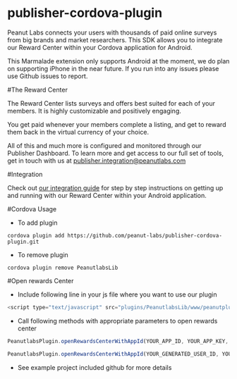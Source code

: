 # publisher-cordova-plugin

Peanut Labs connects your users with thousands of paid online surveys from big brands and market researchers. This SDK allows you to integrate our Reward Center within your Cordova application for Android.

This Marmalade extension only supports Android at the moment, we do plan on supporting iPhone in the near future. If you run into any issues please use Github issues to report.

#The Reward Center

The Reward Center lists surveys and offers best suited for each of your members. It is highly customizable and positively engaging.

You get paid whenever your members complete a listing, and get to reward them back in the virtual currency of your choice.

All of this and much more is configured and monitored through our Publisher Dashboard. To learn more and get access to our full set of tools, get in touch with us at publisher.integration@peanutlabs.com

#Integration

Check out <a href="http://peanut-labs.github.io/publisher-doc/" target="_blank">our integration guide</a> for step by step instructions on getting up and running with our Reward Center within your Android application.

#Cordova Usage

* To add plugin
```
cordova plugin add https://github.com/peanut-labs/publisher-cordova-plugin.git
```

* To remove plugin
```
cordova plugin remove PeanutlabsLib
```

#Open rewards Center

* Include following line in your js file where you want to use our plugin
```javascript
<script type="text/javascript" src="plugins/PeanutlabsLib/www/peanutplugin.js"></script>
```

* Call following methods with appropriate parameters to open rewards center
```javascript
PeanutlabsPlugin.openRewardsCenterWithAppId(YOUR_APP_ID, YOUR_APP_KEY, USER_ID, YOUR_DOB, GENDER, CUSTOM_PARAM, success, error);

```

```javascript
PeanutlabsPlugin.openRewardsCenterWithAppId(YOUR_GENERATED_USER_ID, YOUR_DOB, GENDER, CUSTOM_PARAM, success, error);

```

* See example project included github for more details